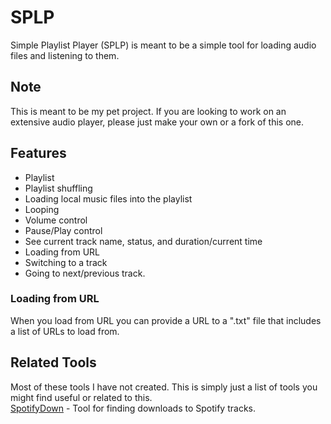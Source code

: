 # SPLP
Simple Playlist Player (SPLP) is meant to be a simple tool for loading audio files and listening to them.

## Note
This is meant to be my pet project. If you are looking to work on an extensive audio player, please just make your own or a fork of this one.

## Features
- Playlist
- Playlist shuffling
- Loading local music files into the playlist
- Looping
- Volume control
- Pause/Play control
- See current track name, status, and duration/current time
- Loading from URL
- Switching to a track
- Going to next/previous track.

### Loading from URL
When you load from URL you can provide a URL to a ".txt" file that includes a list of URLs to load from.

## Related Tools
Most of these tools I have not created. This is simply just a list of tools you might find useful or related to this.  
[SpotifyDown](https://spotifydown.com/) - Tool for finding downloads to Spotify tracks.